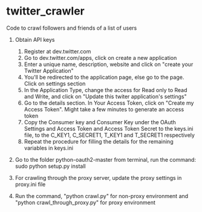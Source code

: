 twitter_crawler
===============

Code to crawl followers and friends of a list of users

1. Obtain API keys
	1. Register at dev.twitter.com
	2. Go to dev.twitter.com/apps, click on create a new application
	3. Enter a unique name, description, website and click on "create your Twitter Application"
	4. You'll be redirected to the application page, else go to the page. Click on settings section
	5. In the Application Type, change the access for Read only to Read and Write, and click on "Update this twiter application's settings"
	6. Go to the details section. In Your Access Token, click on "Create my Access Token". Might take a few minutes to generate an access token
	7. Copy the Consumer key and Consumer Key under the OAuth Settings and Access Token and Access Token Secret to the keys.ini file, to the C_KEY1, C_SECRET1, T_KEY1 and T_SECRET1 respectively
	8. Repeat the procedure for filling the details for the remaining variables in keys.ini

2. Go to the folder python-oauth2-master from terminal, run the command: sudo python setup.py install

3. For crawling through the proxy server, update the proxy settings in proxy.ini file

4. Run the command, "python crawl.py" for non-proxy environment and "python crawl_through_proxy.py" for proxy environment
